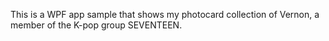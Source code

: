 This is a WPF app sample that shows my photocard collection of Vernon, a member of the K-pop group SEVENTEEN.
